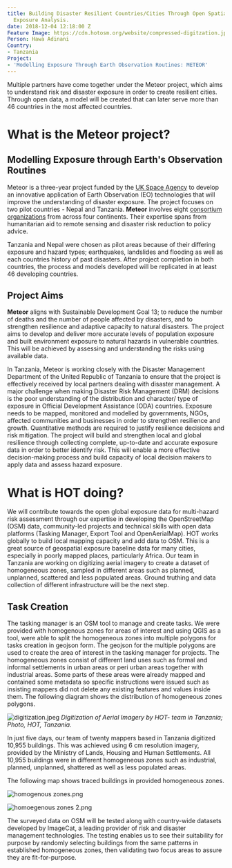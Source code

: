 ```yaml
---
title: Building Disaster Resilient Countries/Cities Through Open Spatial Data and
  Exposure Analysis.
date: 2018-12-04 12:18:00 Z
Feature Image: https://cdn.hotosm.org/website/compressed-digitzation.jpg
Person: Hawa Adinani
Country:
- Tanzania
Project:
- 'Modelling Exposure Through Earth Observation Routines: METEOR'
---
```


Multiple partners have come together under the Meteor project, which aims to understand risk and disaster exposure in order to create resilient cities.  Through open data, a model will be created that can later serve more than 46 countries in the most affected countries.  

# What is the Meteor project? 

## Modelling Exposure through Earth's Observation  Routines


Meteor is a three-year project funded by the [UK Space Agency](https://www.gov.uk/government/organisations/uk-space-agency) to develop an innovative application of Earth Observation (EO) technologies that will improve the understanding of disaster exposure. The project focuses on two pilot countries - Nepal and Tanzania. **Meteor** involves eight [consortium organizations](http://www.meteor-project.org/partners) from across four continents. Their expertise spans from humanitarian aid to remote sensing and disaster risk reduction to policy advice.


Tanzania and Nepal were chosen as pilot areas because of their differing exposure and hazard types; earthquakes, landslides and flooding as well as each countries history of past disasters.
After project completion in both countries, the process and models developed will be replicated in at least 46 developing countries.

## Project Aims

**Meteor** aligns with Sustainable Development Goal 13; to reduce the number of deaths and the number of people affected by disasters, and to strengthen resilience and adaptive capacity to natural disasters. The project aims to develop and deliver more accurate levels of population exposure and built environment exposure to natural hazards in vulnerable countries. This will be achieved by assessing and understanding the risks using available data. 

In Tanzania, Meteor is working closely with the Disaster Management Department of the United Republic of Tanzania to ensure that the project is effectively received by local partners dealing with disaster management. A major challenge when making Disaster Risk Management (DRM) decisions is the poor understanding of the distribution and character/ type of exposure in Official Development Assistance (ODA) countries. Exposure needs to be mapped, monitored and modelled by governments, NGOs, affected communities and businesses in order to strengthen resilience and growth. Quantitative methods are required to justify resilience decisions and risk mitigation. The project will build and strengthen local and global resilience through collecting complete, up-to-date and accurate exposure data in order to better identify risk. This will enable a more effective decision-making process and build capacity of local decision makers to apply data and assess hazard exposure.

# What is HOT doing?

We will contribute towards the open global exposure data for multi-hazard risk assessment through our expertise in developing the OpenStreetMap (OSM) data, community-led projects and technical skills with open data platforms (Tasking Manager, Export Tool and OpenAerialMap). HOT works globally to build local mapping capacity and add data to OSM. This is a great source of geospatial exposure baseline data for many cities, especially in poorly mapped places, particularly Africa. Our team in Tanzania are working on digitizing aerial imagery to create a dataset of homogeneous zones, sampled in different areas such as planned, unplanned, scattered and less populated areas. Ground truthing and data collection of different infrastructure will be the next step.

## Task Creation

The tasking manager is an OSM tool to manage and create tasks. We were provided with homogenous zones for areas of interest and using QGIS as a tool, were able to split the homogeneous zones into multiple polygons for tasks creation in geojson form. The geojson for the multiple polygons are used to create the area of interest in the tasking manager for projects. The homogeneous zones consist of different land uses such as formal and informal settlements in urban areas or peri urban areas together with industrial areas. Some parts of these areas were already mapped and contained some metadata so specific instructions were issued such as insisting mappers did not delete any existing features and values inside them. The following diagram shows the distribution of  homogeneous zones polygons.


![digitization.jpeg](https://cdn.hotosm.org/website/digitization.jpeg)
*Digitization of Aerial Imagery by HOT- team in Tanzania; Photo, HOT, Tanzania.*

In just five days, our team of twenty mappers based in Tanzania  digitized 10,955 buildings. This was achieved using 6 cm resolution imagery,  provided by the Ministry of Lands, Housing and Human Settlements. All 10,955 buildings were in different homogeneous zones such as industrial, planned, unplanned, shattered as well as less populated areas. 

The following map shows traced buildings in provided homogeneous zones.


![homogenous zones.png](https://cdn.hotosm.org/website/homogenous+zones.png)


![homoegenous zones 2.png](https://cdn.hotosm.org/website/homoegenous+zones+2.png)

The surveyed data on OSM will be tested along with country-wide datasets developed by ImageCat, a leading provider of risk and disaster management technologies. The testing enables us to see their suitability for purpose by randomly selecting buildings from the same patterns in established homogeneous zones, then validating two focus areas to assure they are fit-for-purpose.

